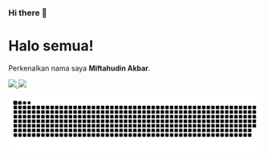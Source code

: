 ### Hi there 👋

# Halo semua! 

Perkenalkan nama saya **Miftahudin Akbar**.


<p align="left">
<a href="https://github.com/miptah21">
<img height="180em" src="https://github-readme-stats-eight-theta.vercel.app/api?username=miptah21&show_icons=true&theme=algolia&include_all_commits=true&count_private=true"/>
<img height="180em" src="https://github-readme-stats-eight-theta.vercel.app/api/top-langs/?username=miptah21&layout=compact&langs_count=8&theme=algolia"/>
</a>
</p>

<!--
**miptah21/miptah21** is a ✨ _special_ ✨ repository because its `README.md` (this file) appears on your GitHub profile.

Here are some ideas to get you started:

- 🔭 I’m currently working on ...
- 🌱 I’m currently learning ...
- 👯 I’m looking to collaborate on ...
- 🤔 I’m looking for help with ...
- 💬 Ask me about ...
- 📫 How to reach me: ...
- 😄 Pronouns: ...
- ⚡ Fun fact: ...
-->
![Snake animation](https://raw.githubusercontent.com/miptah21/miptah21/output/github-contribution-grid-snake-dark.svg)
